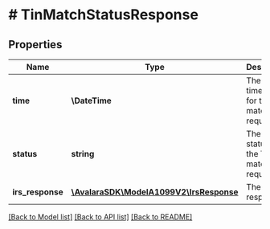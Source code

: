 # # TinMatchStatusResponse

## Properties

Name | Type | Description | Notes
------------ | ------------- | ------------- | -------------
**time** | **\DateTime** | The current timestamp for the TIN match request. | [optional]
**status** | **string** | The current status for the TIN match request. | [optional]
**irs_response** | [**\AvalaraSDK\ModelA1099V2\IrsResponse**](IrsResponse.md) | The IRS response. | [optional]

[[Back to Model list]](../../../README.md#models) [[Back to API list]](../../../README.md#endpoints) [[Back to README]](../../../README.md)
